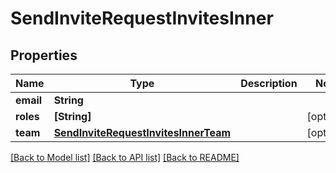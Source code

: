 # SendInviteRequestInvitesInner

## Properties
Name | Type | Description | Notes
------------ | ------------- | ------------- | -------------
**email** | **String** |  | 
**roles** | **[String]** |  | [optional] 
**team** | [**SendInviteRequestInvitesInnerTeam**](SendInviteRequestInvitesInnerTeam.md) |  | [optional] 

[[Back to Model list]](../README.md#documentation-for-models) [[Back to API list]](../README.md#documentation-for-api-endpoints) [[Back to README]](../README.md)


